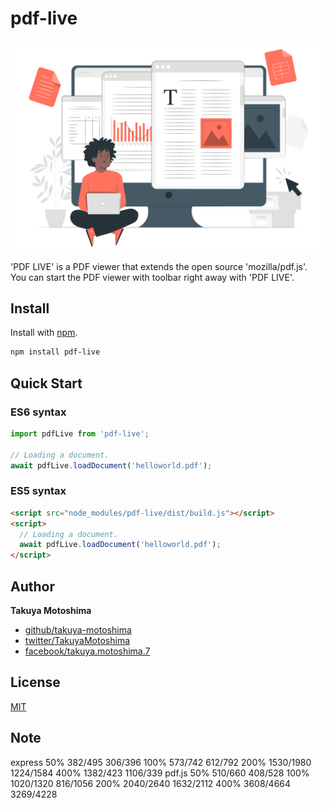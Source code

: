 # pdf-live
![heading](heading.svg)

'PDF LIVE' is a PDF viewer that extends the open source 'mozilla/pdf.js'.  
You can start the PDF viewer with toolbar right away with 'PDF LIVE'.

<div style="page-break-before: always;"></div>

## Install
Install with [npm](https://www.npmjs.com/).
```sh
npm install pdf-live
```

## Quick Start

### ES6 syntax
```js
import pdfLive from 'pdf-live'; 

// Loading a document.
await pdfLive.loadDocument('helloworld.pdf');
```

### ES5 syntax
```html
<script src="node_modules/pdf-live/dist/build.js"></script>
<script>
  // Loading a document.
  await pdfLive.loadDocument('helloworld.pdf');
</script>
```

## Author
**Takuya Motoshima**

* [github/takuya-motoshima](https://github.com/takuya-motoshima)
* [twitter/TakuyaMotoshima](https://twitter.com/TakuyaMotoshima)
* [facebook/takuya.motoshima.7](https://www.facebook.com/takuya.motoshima.7)

## License
[MIT](LICENSE)

## Note
express
  50%   382/495   306/396
  100%  573/742   612/792
  200%  1530/1980 1224/1584
  400%  1382/423  1106/339
pdf.js
  50%   510/660   408/528
  100%  1020/1320 816/1056
  200%  2040/2640 1632/2112
  400%  3608/4664 3269/4228
